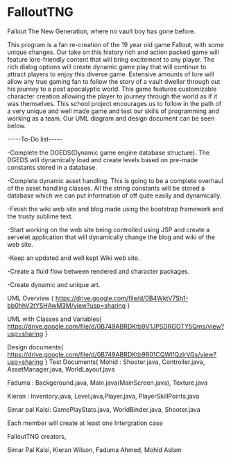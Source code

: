 # FalloutTNG
Fallout The New Generation, where no vault boy has gone before.

This program is a fan re-creation of the 19 year old game Fallout, with some unique changes.
Our take on this history rich and action packed game will feature lore-friendly content that will bring excitement to any player.
The rich dialog options will create dynamic game play that will continue to attract players to enjoy this diverse game. 
Extensive amounts of lore will allow any true gaming fan to follow the story of a vault dweller through out his journey to a post apocalyptic world. This game features customizable character creation allowing the player to journey through the world as if it was themselves.
This school project encourages us to follow in the path of a very unique and well made game and test our skills of programming and working as a team. Our UML diagram and design document can be seen below.

-----To-Do list-----

-Complete the DGEDS(Dynamic game engine database structure). The DGEDS will dynamically load and create levels based on pre-made constants stored in a database.

-Complete dynamic asset handling. This is going to be a complete overhaul of the asset handling classes. All the string constants will be stored a database which we can put information of off quite easily and dynamically.

-Finish the wiki web site and blog made using the bootstrap framework and the trusty sublime text. 

-Start working on the web site being controlled using JSP and create a servelet application that will dynamically change the blog and wiki of the web site.

-Keep an updated and well kept Wiki web site. 

-Create a fluid flow between rendered and character packages.

-Create dynamic and unique art. 

UML Overview {
https://drive.google.com/file/d/0B4WktV7Sh1-bb0hhV2tYSHAwM3M/view?usp=sharing
}

UML with Classes and Variables{
https://drive.google.com/file/d/0B749ABRDKtb9V1JPSDRGOTY5Qms/view?usp=sharing
}

Design documents{
https://drive.google.com/file/d/0B749ABRDKtb9R01CQWlfQzlrVGs/view?usp=sharing
}
Test Documents{
 Mohid : Shooter.java, Controller.java, AssetManager.java, WorldLayout.java

Faduma : Backgeround.java, Main.java(MainScreen.java), Texture.java

Kieran : Inventory.java, Level.java,Player.java, PlayerSkillPoints.java

Simar pal Kalsi: GamePlayStats.java, WorldBinder.java, Shooter.java

Each member will create at least one Intergration case


FalloutTNG creators,

Simar Pal Kalsi,
Kieran Wilson,
Faduma Ahmed,
Mohid Aslam


